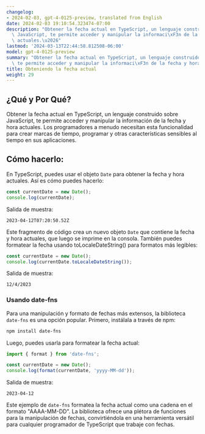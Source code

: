 ```yaml
---
changelog:
- 2024-02-03, gpt-4-0125-preview, translated from English
date: 2024-02-03 19:10:54.323474-07:00
description: "Obtener la fecha actual en TypeScript, un lenguaje construido sobre\
  \ JavaScript, te permite acceder y manipular la informaci\xF3n de la fecha y hora\
  \ actuales.\u2026"
lastmod: '2024-03-13T22:44:58.812508-06:00'
model: gpt-4-0125-preview
summary: "Obtener la fecha actual en TypeScript, un lenguaje construido sobre JavaScript,\
  \ te permite acceder y manipular la informaci\xF3n de la fecha y hora actuales."
title: Obteniendo la fecha actual
weight: 29
---
```


## ¿Qué y Por Qué?
Obtener la fecha actual en TypeScript, un lenguaje construido sobre JavaScript, te permite acceder y manipular la información de la fecha y hora actuales. Los programadores a menudo necesitan esta funcionalidad para crear marcas de tiempo, programar y otras características sensibles al tiempo en sus aplicaciones.

## Cómo hacerlo:
En TypeScript, puedes usar el objeto `Date` para obtener la fecha y hora actuales. Así es cómo puedes hacerlo:

```typescript
const currentDate = new Date();
console.log(currentDate);
```

Salida de muestra:
```
2023-04-12T07:20:50.52Z
```

Este fragmento de código crea un nuevo objeto `Date` que contiene la fecha y hora actuales, que luego se imprime en la consola. También puedes formatear la fecha usando toLocaleDateString() para formatos más legibles:

```typescript
const currentDate = new Date();
console.log(currentDate.toLocaleDateString());
```

Salida de muestra:
```
12/4/2023
```

### Usando date-fns
Para una manipulación y formato de fechas más extensos, la biblioteca `date-fns` es una opción popular. Primero, instálala a través de npm:

```bash
npm install date-fns
```

Luego, puedes usarla para formatear la fecha actual:

```typescript
import { format } from 'date-fns';

const currentDate = new Date();
console.log(format(currentDate, 'yyyy-MM-dd'));
```

Salida de muestra:
```
2023-04-12
```

Este ejemplo de `date-fns` formatea la fecha actual como una cadena en el formato "AAAA-MM-DD". La biblioteca ofrece una plétora de funciones para la manipulación de fechas, convirtiéndola en una herramienta versátil para cualquier programador de TypeScript que trabaje con fechas.
